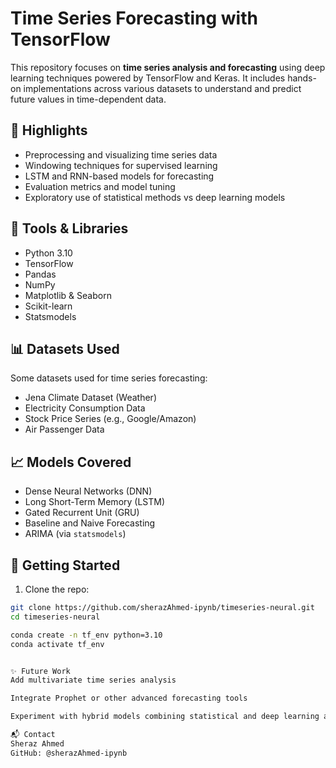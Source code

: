# Time Series Forecasting with TensorFlow

This repository focuses on **time series analysis and forecasting** using deep learning techniques powered by TensorFlow and Keras. It includes hands-on implementations across various datasets to understand and predict future values in time-dependent data.

## 📌 Highlights

- Preprocessing and visualizing time series data
- Windowing techniques for supervised learning
- LSTM and RNN-based models for forecasting
- Evaluation metrics and model tuning
- Exploratory use of statistical methods vs deep learning models

## 🧰 Tools & Libraries

- Python 3.10
- TensorFlow
- Pandas
- NumPy
- Matplotlib & Seaborn
- Scikit-learn
- Statsmodels

## 📊 Datasets Used

Some datasets used for time series forecasting:

- Jena Climate Dataset (Weather)
- Electricity Consumption Data
- Stock Price Series (e.g., Google/Amazon)
- Air Passenger Data

## 📈 Models Covered

- Dense Neural Networks (DNN)
- Long Short-Term Memory (LSTM)
- Gated Recurrent Unit (GRU)
- Baseline and Naive Forecasting
- ARIMA (via `statsmodels`)

## 🚀 Getting Started

1. Clone the repo:

```bash
git clone https://github.com/sherazAhmed-ipynb/timeseries-neural.git
cd timeseries-neural

conda create -n tf_env python=3.10
conda activate tf_env


✨ Future Work
Add multivariate time series analysis

Integrate Prophet or other advanced forecasting tools

Experiment with hybrid models combining statistical and deep learning approaches

📬 Contact
Sheraz Ahmed
GitHub: @sherazAhmed-ipynb
